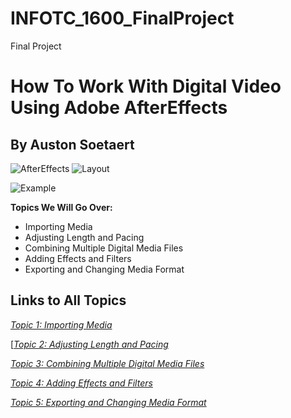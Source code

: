 # INFOTC_1600_FinalProject
Final Project
# How To Work With Digital Video Using Adobe AfterEffects

## By Auston Soetaert

![AfterEffects](https://static1.makeuseofimages.com/wordpress/wp-content/uploads/2022/07/FI-After-Effects-Interface-Logo.jpg)
![Layout](https://fixthephoto.com/blog/UserFiles/Image/333/after-effects-interface.jpg)

![Example](https://pbblogassets.s3.amazonaws.com/uploads/2018/10/23152117/datag.gif)

**Topics We Will Go Over:**

* Importing Media
* Adjusting Length and Pacing
* Combining Multiple Digital Media Files
* Adding Effects and Filters
* Exporting and Changing Media Format


## Links to All Topics

[*Topic 1: Importing Media*](Topic1.md)

[[*Topic 2: Adjusting Length and Pacing*](Topic1.md)

[*Topic 3: Combining Multiple Digital Media Files*](Topic1.md)

[*Topic 4: Adding Effects and Filters*](Topic1.md)

[*Topic 5: Exporting and Changing Media Format*](Topic1.md)
